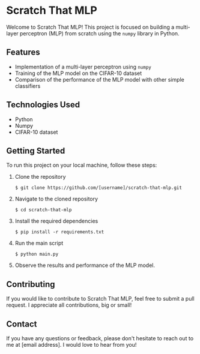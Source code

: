 # Scratch That MLP

Welcome to Scratch That MLP! This project is focused on building a multi-layer perceptron (MLP) from scratch using the `numpy` library in Python.

## Features

- Implementation of a multi-layer perceptron using `numpy`
- Training of the MLP model on the CIFAR-10 dataset
- Comparison of the performance of the MLP model with other simple classifiers

## Technologies Used

- Python
- Numpy
- CIFAR-10 dataset

## Getting Started

To run this project on your local machine, follow these steps:

1. Clone the repository
    ```
    $ git clone https://github.com/[username]/scratch-that-mlp.git
    ```

2. Navigate to the cloned repository
    ```
    $ cd scratch-that-mlp
    ```

3. Install the required dependencies
    ```
    $ pip install -r requirements.txt
    ```

4. Run the main script
    ```
    $ python main.py
    ```

5. Observe the results and performance of the MLP model.

## Contributing

If you would like to contribute to Scratch That MLP, feel free to submit a pull request. I appreciate all contributions, big or small!

## Contact

If you have any questions or feedback, please don't hesitate to reach out to me at [email address]. I would love to hear from you!
